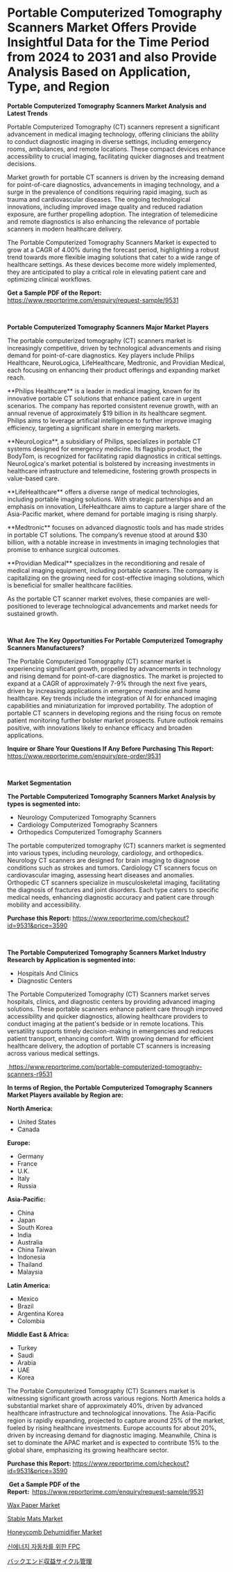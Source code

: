 <p><h1>Portable Computerized Tomography Scanners Market Offers Provide Insightful Data for the Time Period from 2024 to 2031 and also Provide Analysis Based on Application, Type, and Region</h1></p><p><strong>Portable Computerized Tomography Scanners Market Analysis and Latest Trends</strong></p>
<p><p>Portable Computerized Tomography (CT) scanners represent a significant advancement in medical imaging technology, offering clinicians the ability to conduct diagnostic imaging in diverse settings, including emergency rooms, ambulances, and remote locations. These compact devices enhance accessibility to crucial imaging, facilitating quicker diagnoses and treatment decisions. </p><p>Market growth for portable CT scanners is driven by the increasing demand for point-of-care diagnostics, advancements in imaging technology, and a surge in the prevalence of conditions requiring rapid imaging, such as trauma and cardiovascular diseases. The ongoing technological innovations, including improved image quality and reduced radiation exposure, are further propelling adoption. The integration of telemedicine and remote diagnostics is also enhancing the relevance of portable scanners in modern healthcare delivery. </p><p>The Portable Computerized Tomography Scanners Market is expected to grow at a CAGR of 4.00% during the forecast period, highlighting a robust trend towards more flexible imaging solutions that cater to a wide range of healthcare settings. As these devices become more widely implemented, they are anticipated to play a critical role in elevating patient care and optimizing clinical workflows.</p></p>
<p><strong>Get a Sample PDF of the Report:&nbsp;</strong> <a href="https://www.reportprime.com/enquiry/request-sample/9531">https://www.reportprime.com/enquiry/request-sample/9531</a></p>
<p>&nbsp;</p>
<p><strong>Portable Computerized Tomography Scanners Major Market Players</strong></p>
<p><p>The portable computerized tomography (CT) scanners market is increasingly competitive, driven by technological advancements and rising demand for point-of-care diagnostics. Key players include Philips Healthcare, NeuroLogica, LifeHealthcare, Medtronic, and Providian Medical, each focusing on enhancing their product offerings and expanding market reach.</p><p>**Philips Healthcare** is a leader in medical imaging, known for its innovative portable CT solutions that enhance patient care in urgent scenarios. The company has reported consistent revenue growth, with an annual revenue of approximately $19 billion in its healthcare segment. Philips aims to leverage artificial intelligence to further improve imaging efficiency, targeting a significant share in emerging markets.</p><p>**NeuroLogica**, a subsidiary of Philips, specializes in portable CT systems designed for emergency medicine. Its flagship product, the BodyTom, is recognized for facilitating rapid diagnostics in critical settings. NeuroLogica's market potential is bolstered by increasing investments in healthcare infrastructure and telemedicine, fostering growth prospects in value-based care.</p><p>**LifeHealthcare** offers a diverse range of medical technologies, including portable imaging solutions. With strategic partnerships and an emphasis on innovation, LifeHealthcare aims to capture a larger share of the Asia-Pacific market, where demand for portable imaging is rising sharply.</p><p>**Medtronic** focuses on advanced diagnostic tools and has made strides in portable CT solutions. The company’s revenue stood at around $30 billion, with a notable increase in investments in imaging technologies that promise to enhance surgical outcomes.</p><p>**Providian Medical** specializes in the reconditioning and resale of medical imaging equipment, including portable scanners. The company is capitalizing on the growing need for cost-effective imaging solutions, which is beneficial for smaller healthcare facilities.</p><p>As the portable CT scanner market evolves, these companies are well-positioned to leverage technological advancements and market needs for sustained growth. </p></p>
<p>&nbsp;</p>
<p><strong>What Are The Key Opportunities For Portable Computerized Tomography Scanners Manufacturers?</strong></p>
<p><p>The Portable Computerized Tomography (CT) scanner market is experiencing significant growth, propelled by advancements in technology and rising demand for point-of-care diagnostics. The market is projected to expand at a CAGR of approximately 7-9% through the next five years, driven by increasing applications in emergency medicine and home healthcare. Key trends include the integration of AI for enhanced imaging capabilities and miniaturization for improved portability. The adoption of portable CT scanners in developing regions and the rising focus on remote patient monitoring further bolster market prospects. Future outlook remains positive, with innovations likely to enhance efficacy and broaden applications.</p></p>
<p><strong>Inquire or Share Your Questions If Any Before Purchasing This Report:</strong> <a href="https://www.reportprime.com/enquiry/pre-order/9531">https://www.reportprime.com/enquiry/pre-order/9531</a></p>
<p>&nbsp;</p>
<p><strong>Market Segmentation</strong></p>
<p><strong>The Portable Computerized Tomography Scanners Market Analysis by types is segmented into:</strong></p>
<p><ul><li>Neurology Computerized Tomography Scanners</li><li>Cardiology Computerized Tomography Scanners</li><li>Orthopedics Computerized Tomography Scanners</li></ul></p>
<p><p>The portable computerized tomography (CT) scanners market is segmented into various types, including neurology, cardiology, and orthopedics. Neurology CT scanners are designed for brain imaging to diagnose conditions such as strokes and tumors. Cardiology CT scanners focus on cardiovascular imaging, assessing heart diseases and anomalies. Orthopedic CT scanners specialize in musculoskeletal imaging, facilitating the diagnosis of fractures and joint disorders. Each type caters to specific medical needs, enhancing diagnostic accuracy and patient care through mobility and accessibility.</p></p>
<p><strong>Purchase this Report:&nbsp;</strong><a href="https://www.reportprime.com/checkout?id=9531&price=3590">https://www.reportprime.com/checkout?id=9531&price=3590</a></p>
<p>&nbsp;</p>
<p><strong>The Portable Computerized Tomography Scanners Market Industry Research by Application is segmented into:</strong></p>
<p><ul><li>Hospitals And Clinics</li><li>Diagnostic Centers</li></ul></p>
<p><p>The Portable Computerized Tomography (CT) Scanners market serves hospitals, clinics, and diagnostic centers by providing advanced imaging solutions. These portable scanners enhance patient care through improved accessibility and quicker diagnostics, allowing healthcare providers to conduct imaging at the patient's bedside or in remote locations. This versatility supports timely decision-making in emergencies and reduces patient transport, enhancing comfort. With growing demand for efficient healthcare delivery, the adoption of portable CT scanners is increasing across various medical settings.</p></p>
<p><a href="https://www.reportprime.com/portable-computerized-tomography-scanners-r9531">&nbsp;https://www.reportprime.com/portable-computerized-tomography-scanners-r9531</a></p>
<p><strong>In terms of Region, the Portable Computerized Tomography Scanners Market Players available by Region are:</strong></p>
<p>
    <p> <strong> North America: </strong>
        <ul>
            <li>United States</li>
            <li>Canada</li>
        </ul>
        </p> 
    <p> <strong> Europe: </strong>
        <ul>
            <li>Germany</li>
            <li>France</li>
            <li>U.K.</li>
            <li>Italy</li>
            <li>Russia</li>
        </ul>
        </p> 
    <p> <strong> Asia-Pacific: </strong>
        <ul>
            <li>China</li>
            <li>Japan</li>
            <li>South Korea</li>
            <li>India</li>
            <li>Australia</li>
            <li>China Taiwan</li>
            <li>Indonesia</li>
            <li>Thailand</li>
            <li>Malaysia</li>
        </ul>
        </p> 
    <p> <strong> Latin America: </strong>
        <ul>
            <li>Mexico</li>
            <li>Brazil</li>
            <li>Argentina Korea</li>
            <li>Colombia</li>
        </ul>
        </p> 
    <p> <strong> Middle East & Africa: </strong>
        <ul>
            <li>Turkey</li>
            <li>Saudi</li>
            <li>Arabia</li>
            <li>UAE</li>
            <li>Korea</li>
        </ul>
    </p>
    </p>
<p><p>The Portable Computerized Tomography (CT) Scanners market is witnessing significant growth across various regions. North America holds a substantial market share of approximately 40%, driven by advanced healthcare infrastructure and technological innovations. The Asia-Pacific region is rapidly expanding, projected to capture around 25% of the market, fueled by rising healthcare investments. Europe accounts for about 20%, driven by increasing demand for diagnostic imaging. Meanwhile, China is set to dominate the APAC market and is expected to contribute 15% to the global share, emphasizing its growing healthcare sector.</p></p>
<p><strong>Purchase this Report: </strong><a href="https://www.reportprime.com/checkout?id=9531&price=3590">https://www.reportprime.com/checkout?id=9531&price=3590</a></p>
<p>&nbsp;<strong>Get a Sample PDF of the Report:&nbsp;&nbsp;</strong><a href="https://www.reportprime.com/enquiry/request-sample/9531">https://www.reportprime.com/enquiry/request-sample/9531</a></p>
<p><strong></strong></p>
<p><p><a href="https://issuu.com/reportprime-2/docs/wax-paper-market-size-2030.pptx_9b96e82cad4c18">Wax Paper Market</a></p><p><a href="https://www.linkedin.com/pulse/stable-mats-market-growth-outlook-from-2024-2031-projecting-98-mstte?trackingId=Nd2Tm%2FeoS3qgPBA2unR0CQ%3D%3D">Stable Mats Market</a></p><p><a href="https://www.linkedin.com/pulse/what-innovations-shaping-honeycomb-dehumidifier-market-application-signf?trackingId=bkCHlrzKRb2uOkfIeHtnQA%3D%3D">Honeycomb Dehumidifier Market</a></p><p><a href="https://medium.com/@sadiejast2023/%EC%8B%A0%EC%9E%AC%EC%83%9D-%EC%97%90%EB%84%88%EC%A7%80-%EC%B0%A8%EB%9F%89-%EC%8B%9C%EC%9E%A5-2024-2031-%EC%9D%84-%EC%9C%84%ED%95%9C-%EA%B8%80%EB%A1%9C%EB%B2%8C-fpc%EC%9D%98-%EC%A0%84%EB%9E%B5%EC%A0%81-%EC%8B%9C%EC%9E%A5-%EC%9D%B8%EC%82%AC%EC%9D%B4%ED%8A%B8-d1ab7eba4da4">신에너지 자동차를 위한 FPC</a></p><p><a href="https://medium.com/@lillianamurazik2023/back-end-revenue-cycle-management-58ed6666c649">バックエンド収益サイクル管理</a></p></p>